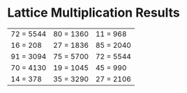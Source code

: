 # Lattice Multiplication Results

|   |   |   |
|---|---|---|
| 72 = 5544 | 80 = 1360 | 11 = 968 |
| 16 = 208 | 27 = 1836 | 85 = 2040 |
| 91 = 3094 | 75 = 5700 | 72 = 5544 |
| 70 = 4130 | 19 = 1045 | 45 = 990 |
| 14 = 378 | 35 = 3290 | 27 = 2106 |
